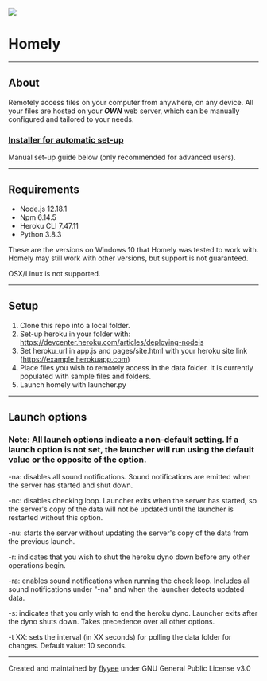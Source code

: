 ![](https://i.imgur.com/pUq7er4.png)

# Homely

---

## About

Remotely access files on your computer from anywhere, on any device. All your files are hosted on your ***OWN*** web server, which can be manually configured and tailored to your needs.

### [Installer for automatic set-up](https://github.com/flyyee/homelyinstaller)

Manual set-up guide below (only recommended for advanced users).

---

## Requirements

- Node.js 12.18.1
- Npm 6.14.5
- Heroku CLI 7.47.11
- Python 3.8.3

These are the versions on Windows 10 that Homely was tested to work with. Homely may still work with other versions, but support is not guaranteed.  

OSX/Linux is not supported.

---

## Setup

1. Clone this repo into a local folder.
2. Set-up heroku in your folder with: https://devcenter.heroku.com/articles/deploying-nodejs
3. Set heroku_url in app.js and pages/site.html with your heroku site link (https://example.herokuapp.com)
4. Place files you wish to remotely access in the data folder. It is currently populated with sample files and folders.
5. Launch homely with launcher.py

---

## Launch options

### Note:  All launch options indicate a non-default setting. If a launch option is not set, the launcher will run using the default value or the opposite of the option.

-na: disables all sound notifications. Sound notifications are emitted when the server has started and shut down.

-nc: disables checking loop. Launcher exits when the server has started, so the server's copy of the data will not be updated until the launcher is restarted without this option.

-nu: starts the server without updating the server's copy of the data from the previous launch.

-r: indicates that you wish to shut the heroku dyno down before any other operations begin.

-ra: enables sound notifications when running the check loop. Includes all sound notifications under "-na" and when the launcher detects updated data.

-s: indicates that you only wish to end the heroku dyno. Launcher exits after the dyno shuts down. Takes precedence over all other options.

-t XX: sets the interval (in XX seconds) for polling the data folder for changes. Default value: 10 seconds.

---

Created and maintained by [flyyee](https://github.com/flyyee) under GNU General Public License v3.0